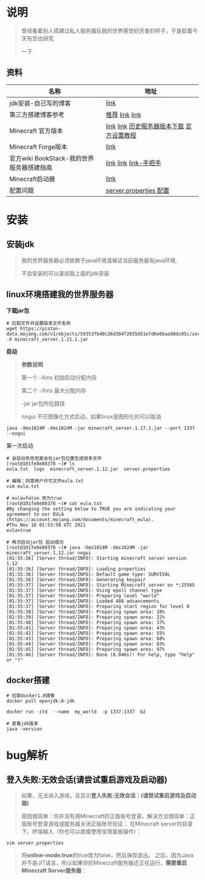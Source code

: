 # 说明

> 曾经看着别人搭建过私人服务器玩我的世界感觉好厉害的样子，于是趁着今天有空也研究
>
> 一下

## 资料

| 名称                                       | 地址                                                         |
| ------------------------------------------ | ------------------------------------------------------------ |
| jdk安装-自己写的博客                       | [link](https://gitee.com/yaolliuyang/javaStudyDoc/blob/master/%E5%BC%80%E5%8F%91%E7%8E%AF%E5%A2%83/jdk%E5%AE%89%E8%A3%85.md) |
| 第三方搭建博客参考                         | [推荐](https://www.mintimate.cn/2019/06/21/Minecraft%E6%9C%8D%E5%8A%A1%E5%99%A8%E8%BF%9B%E9%98%B6/) [link](https://blog.csdn.net/weixin_34352449/article/details/88705976?spm=1001.2101.3001.6661.1&utm_medium=distribute.pc_relevant_t0.none-task-blog-2%7Edefault%7ECTRLIST%7Edefault-1.no_search_link&depth_1-utm_source=distribute.pc_relevant_t0.none-task-blog-2%7Edefault%7ECTRLIST%7Edefault-1.no_search_link) [link](https://blog.csdn.net/whatday/article/details/108414774) |
| Minecraft 官方版本                         | [link](https://www.minecraft.net/zh-hans/download/server)  [link](http://www.minecraftxz.com/tag/%E6%9C%8D%E5%8A%A1%E5%99%A8/)  [历史服务器版本下载](https://mcversions.net/)  [官方设置教程](https://minecraft.wiki/w/Tutorials/Setting_up_a_server#Docker-Minecraft_on_Synology_diskstation) |
| Minecraft Forge版本                        | [link](http://files.minecraftforge.net/)                     |
| 官方wiki  BookStack-我的世界服务器搭建指南 | [link](https://minecraft.fandom.com/wiki/Java_Edition_1.12.1)  [link](https://www.bookstack.cn/read/MinecraftServerHostGuide/First.md)  [link-手把手](https://minecraft.fandom.com/zh/wiki/%E6%95%99%E7%A8%8B/%E6%9E%B6%E8%AE%BE%E6%9C%8D%E5%8A%A1%E5%99%A8?variant=zh-sg) |
| Minecraft启动器                            | [link](https://zh.minecraft.wiki/w/Minecraft%E5%90%AF%E5%8A%A8%E5%99%A8?variant=zh-cn) |
| 配置问题                                   | [server.properties 配置](https://minecraft.fandom.com/zh/wiki/Server.properties?variant=zh) |

# 安装

## 安装jdk 

> 我的世界服务器必须依赖于java环境请保证当前服务器有java环境,
>
> 不会安装的可以查阅我上面的jdk安装

## linux环境搭建我的世界服务器

**下载jar包**

```shell
# 拉取文件并设置版本文件名称
wget https://piston-data.mojang.com/v1/objects/59353fb40c36d304f2035d51e7d6e6baa98dc05c/server.jar -O minecraft_server.1.21.1.jar
```

**启动**

> **参数说明**
>
> 第一个 -Xms 初始启动分配内存
>
> 第二个 -Xms 最大分配内存
>
> -jar   jar包所在路径
>
> nogui  不已图像化方式启动，如果linux是图形化的可以取消

```shell
java -Xmx1024M -Xms1024M -jar minecraft_server.1.17.1.jar --port 1337 --nogui
```

第一次启动

```shell
# 会启动失败但是会在jar包位置生成很多文件
[root@101fe8e80378 ~]# ls
eula.txt  logs	minecraft_server.1.12.jar  server.properties

# 编辑：同意用户许可文件eula.txt
vim eula.txt

# eula=false 改为true 
[root@101fe8e80378 ~]# cat eula.txt 
#By changing the setting below to TRUE you are indicating your agreement to our EULA (https://account.mojang.com/documents/minecraft_eula).
#Thu Nov 18 01:53:50 UTC 2021
eula=true

# 再次启动jar包 启动成功
[root@101fe8e80378 ~]# java -Xmx1024M -Xms1024M -jar minecraft_server.1.12.jar nogui
[01:55:36] [Server thread/INFO]: Starting minecraft server version 1.12
[01:55:36] [Server thread/INFO]: Loading properties
[01:55:36] [Server thread/INFO]: Default game type: SURVIVAL
[01:55:36] [Server thread/INFO]: Generating keypair
[01:55:37] [Server thread/INFO]: Starting Minecraft server on *:25565
[01:55:37] [Server thread/INFO]: Using epoll channel type
[01:55:37] [Server thread/INFO]: Preparing level "world"
[01:55:37] [Server thread/INFO]: Loaded 488 advancements
[01:55:37] [Server thread/INFO]: Preparing start region for level 0
[01:55:38] [Server thread/INFO]: Preparing spawn area: 10%
[01:55:39] [Server thread/INFO]: Preparing spawn area: 22%
[01:55:40] [Server thread/INFO]: Preparing spawn area: 37%
[01:55:41] [Server thread/INFO]: Preparing spawn area: 43%
[01:55:42] [Server thread/INFO]: Preparing spawn area: 55%
[01:55:43] [Server thread/INFO]: Preparing spawn area: 68%
[01:55:44] [Server thread/INFO]: Preparing spawn area: 83%
[01:55:45] [Server thread/INFO]: Preparing spawn area: 97%
[01:55:46] [Server thread/INFO]: Done (8.846s)! For help, type "help" or "?"
```

## docker搭建

```shell
# 拉取docker1.8镜像
docker pull openjdk:8-jdk 

docker run -itd  --name  my_world  -p 1337:1337  b2

# 查看jdk版本
java -version
```

# bug解析

## 登入失败:无效会话(请尝试重启游戏及启动器)

> 如果，无法进入游戏，且显示**登入失败:无效会话：(请尝试重启游戏及启动器)**

> 原因很简单：你并没有用Minecraft的正版账号登录。解决方法很简单：正版账号登录游戏或服务器关闭正版账号验证：
> 在Minecraft server的目录下。终端输入（你也可以直接使用宝塔面板操作）：

```shell
vim server.properties
```

> 将**online-mode:true**的true改为false，然后保存退出。
> 之后，因为Java并不是JIT语言，所以如果你的Minecraft服务器还正在运行，**需要重启Minecraft Server服务器**：